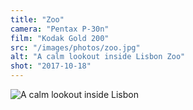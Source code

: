 ```yaml
---
title: "Zoo"
camera: "Pentax P-30n"
film: "Kodak Gold 200"
src: "/images/photos/zoo.jpg"
alt: "A calm lookout inside Lisbon Zoo"
shot: "2017-10-18"
---
```


<img src="/images/photos/zoo.jpg" alt="A calm lookout inside Lisbon">
